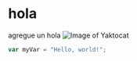 # hola

agregue un hola
![Image of Yaktocat](https://octodex.github.com/images/yaktocat.png)

``` javascript
var myVar = "Hello, world!";
```
